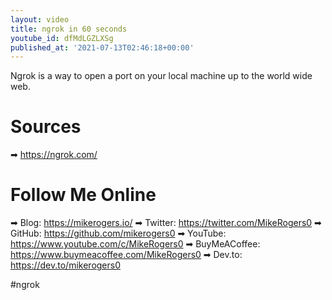 ```yaml
---
layout: video
title: ngrok in 60 seconds
youtube_id: dfMdLGZLXSg
published_at: '2021-07-13T02:46:18+00:00'
---
```

Ngrok is a way to open a port on your local machine up to the world wide web.

# Sources

➡ https://ngrok.com/

# Follow Me Online

➡ Blog: https://mikerogers.io/
➡ Twitter: https://twitter.com/MikeRogers0
➡ GitHub: https://github.com/mikerogers0
➡ YouTube: https://www.youtube.com/c/MikeRogers0
➡ BuyMeACoffee: https://www.buymeacoffee.com/MikeRogers0
➡ Dev.to: https://dev.to/mikerogers0

#ngrok